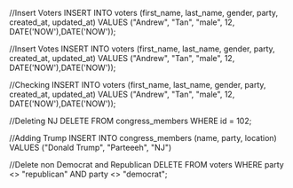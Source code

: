 //Insert Voters
INSERT INTO voters (first_name, last_name, gender, party, created_at, updated_at) VALUES ("Andrew", "Tan", "male", 12, DATE('NOW'),DATE('NOW'));

//Insert Votes
INSERT INTO voters (first_name, last_name, gender, party, created_at, updated_at) VALUES ("Andrew", "Tan", "male", 12, DATE('NOW'),DATE('NOW'));

//Checking
INSERT INTO voters (first_name, last_name, gender, party, created_at, updated_at) VALUES ("Andrew", "Tan", "male", 12, DATE('NOW'),DATE('NOW'));

//Deleting NJ
DELETE FROM congress_members WHERE id = 102;

//Adding Trump
INSERT INTO congress_members (name, party, location) VALUES ("Donald Trump", "Parteeeh", "NJ")

//Delete non Democrat and Republican
DELETE FROM voters WHERE party <> "republican" AND party <> "democrat";
